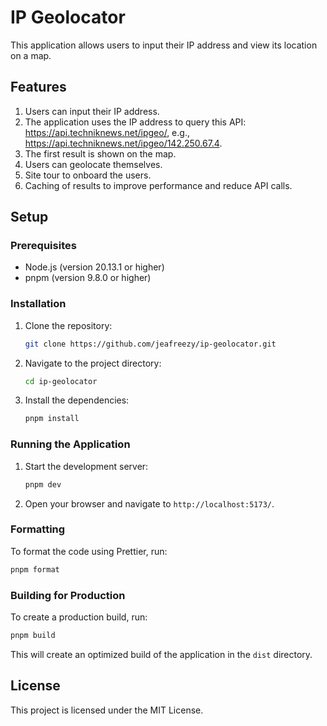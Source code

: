 # IP Geolocator

This application allows users to input their IP address and view its location on a map.

## Features

1. Users can input their IP address.
2. The application uses the IP address to query this API: https://api.techniknews.net/ipgeo/<ip-address>, e.g., https://api.techniknews.net/ipgeo/142.250.67.4.
3. The first result is shown on the map.
4. Users can geolocate themselves.
5. Site tour to onboard the users.
6. Caching of results to improve performance and reduce API calls.

## Setup

### Prerequisites

- Node.js (version 20.13.1 or higher)
- pnpm (version 9.8.0 or higher)

### Installation

1. Clone the repository:
   ```sh
   git clone https://github.com/jeafreezy/ip-geolocator.git
   ```
2. Navigate to the project directory:
   ```sh
   cd ip-geolocator
   ```
3. Install the dependencies:
   ```sh
   pnpm install
   ```

### Running the Application

1. Start the development server:
   ```sh
   pnpm dev
   ```
2. Open your browser and navigate to `http://localhost:5173/`.

### Formatting

To format the code using Prettier, run:

```sh
pnpm format
```

### Building for Production

To create a production build, run:
   ```sh
   pnpm build
   ```

This will create an optimized build of the application in the `dist` directory.

## License

This project is licensed under the MIT License.
